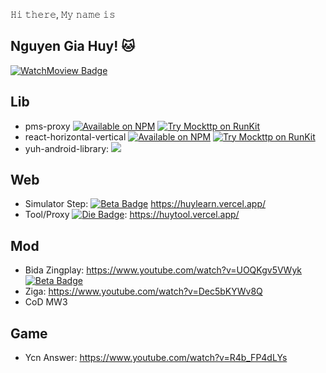 𝙷𝚒 𝚝𝚑𝚎𝚛𝚎, 𝙼𝚢 𝚗𝚊𝚖𝚎 𝚒𝚜 

## Nguyen Gia Huy! 🐱

[![WatchMoview Badge](https://img.shields.io/badge/Watch%20Movie-oo%2B-red)](#)

## Lib
- pms-proxy [![Available on NPM](https://img.shields.io/npm/v/pms-proxy.svg)](https://npmjs.com/package/pms-proxy)  [![Try Mockttp on RunKit](https://badge.runkitcdn.com/pms-proxy.svg)](https://npm.runkit.com/pms-proxy)
- react-horizontal-vertical [![Available on NPM](https://img.shields.io/npm/v/react-horizontal-vertical.svg)](https://npmjs.com/package/react-horizontal-vertical)  [![Try Mockttp on RunKit](https://badge.runkitcdn.com/react-horizontal-vertical.svg)](https://npm.runkit.com/react-horizontal-vertical)
- yuh-android-library: [![](https://jitpack.io/v/wawahuy/Yuh-Android-Library.svg)](https://jitpack.io/#wawahuy/Yuh-Android-Library)

## Web
- Simulator Step: [![Beta Badge](https://img.shields.io/badge/Beta-red)](#) https://huylearn.vercel.app/
- Tool/Proxy [![Die Badge](https://img.shields.io/badge/Hidden-red)](#): https://huytool.vercel.app/

## Mod
- Bida Zingplay: https://www.youtube.com/watch?v=UOQKgv5VWyk [![Beta Badge](https://img.shields.io/badge/Beta-red)](#)
- Ziga: https://www.youtube.com/watch?v=Dec5bKYWv8Q
- CoD MW3

## Game
- Ycn Answer: https://www.youtube.com/watch?v=R4b_FP4dLYs

<br/>
